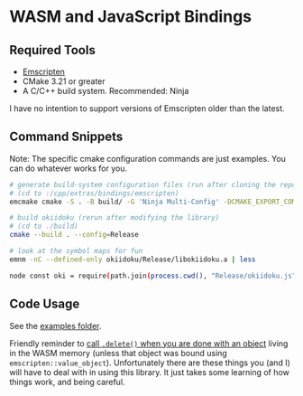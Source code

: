 <!-- SPDX-FileCopyrightText: 2020 David Fong -->
<!-- SPDX-License-Identifier: CC0-1.0 -->
<!-- cspell:dictionaries cpp-refined -->
# WASM and JavaScript Bindings

## Required Tools

- [Emscripten](https://emscripten.org/docs/getting_started/downloads.html)
- CMake 3.21 or greater
- A C/C++ build system. Recommended: Ninja

I have no intention to support versions of Emscripten older than the latest.

## Command Snippets

Note: The specific cmake configuration commands are just examples. You can do whatever works for you.

```sh
# generate build-system configuration files (run after cloning the repo)
# (cd to :/cpp/extras/bindings/emscripten)
emcmake cmake -S . -B build/ -G 'Ninja Multi-Config' -DCMAKE_EXPORT_COMPILE_COMMANDS:BOOL=TRUE -DCMAKE_COLOR_DIAGNOSTICS=TRUE

# build okiidoku (rerun after modifying the library)
# (cd to ./build)
cmake --build . --config=Release

# look at the symbol maps for fun
emnm -nC --defined-only okiidoku/Release/libokiidoku.a | less

node const oki = require(path.join(process.cwd(), "Release/okiidoku.js"))
```

## Code Usage

See the [examples folder](./examples/).

Friendly reminder to [call `.delete()` when you are done with an object](https://emscripten.org/docs/porting/connecting_cpp_and_javascript/embind.html#memory-management) living in the WASM memory (unless that object was bound using `emscripten::value_object`). Unfortunately there are these things you (and I) will have to deal with in using this library. It just takes some learning of how things work, and being careful.